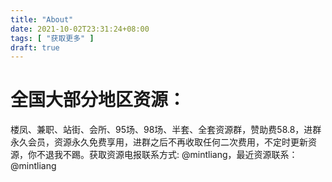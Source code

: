 ```yaml
---
title: "About"
date: 2021-10-02T23:31:24+08:00
tags: [ "获取更多" ]
draft: true
---
```


# 全国大部分地区资源：
楼凤、兼职、站街、会所、95场、98场、半套、全套资源群，赞助费58.8，进群永久会员，资源永久免费享用，进群之后不再收取任何二次费用，不定时更新资源，你不退我不踢。获取资源电报联系方式:  @mintliang，最近资源联系：@mintliang
